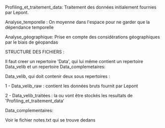 Profiling_et_traitement_data: 
Traitement des données initialement fournies par Lepont.

Analyse_temporelle : 
On moyenne dans l'espace pour ne garder que la dépendance temporelle

Analyse_géographique:
Prise en compte des considérations géographiques par le biais de géopandas



STRUCTURE DES FICHIERS : 

Il faut creer un repertoire 'Data', qui lui même contient un repertoire Data_velib et un repertoire Data_complemetaires:

Data_velib, qui doit contenir deux sous repertoires :

1 - Data_velib_raw : contient les données bruts fournit par Lepont

2 - Data_velib_traitées : la ou vont être stockés les resultats de 'Profiling_et_traitement_data'



Data_complementaires:

Voir le fichier notes.txt qui se trouve dedans
